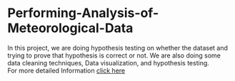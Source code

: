 # Performing-Analysis-of-Meteorological-Data
 In this project, we are doing hypothesis testing on whether the dataset and trying to prove that hypothesis is correct or not. We are also doing some data cleaning techniques, Data visualization, and hypothesis testing.
<br>For more detailed Information [click here](https://analyticsdeepa.blogspot.com/2021/07/performing-analysis-of-meteorological.html)
